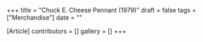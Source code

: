 +++
title = "Chuck E. Cheese Pennant (1979)"
draft = false
tags = ["Merchandise"]
date = ""

[Article]
contributors = []
gallery = []
+++